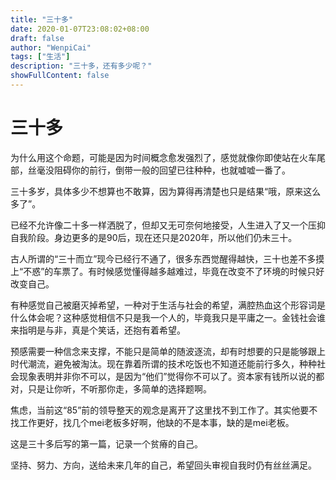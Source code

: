```yaml
---
title: "三十多"
date: 2020-01-07T23:08:02+08:00
draft: false
author: "WenpiCai"
tags: ["生活"]
description: "三十多，还有多少呢？"
showFullContent: false
---
```


# 三十多

为什么用这个命题，可能是因为时间概念愈发强烈了，感觉就像你即使站在火车尾部，丝毫没阻碍你的前行，倒带一般的回望已往种种，也就嘘嘘一番了。

三十多岁，具体多少不想算也不敢算，因为算得再清楚也只是结果“哦，原来这么多了”。

已经不允许像二十多一样洒脱了，但却又无可奈何地接受，人生进入了又一个压抑自我阶段。身边更多的是90后，现在还只是2020年，所以他们仍未三十。

古人所谓的“三十而立”现今已经行不通了，很多东西觉醒得越快，三十也差不多摸上“不惑”的车票了。有时候感觉懂得越多越难过，毕竟在改变不了环境的时候只好改变自己。

有种感觉自己被磨灭掉希望，一种对于生活与社会的希望，满腔热血这个形容词是什么体会呢？这种感觉相信不只是我一个人的，毕竟我只是平庸之一。金钱社会谁来指明是与非，真是个笑话，还抱有着希望。

预感需要一种信念来支撑，不能只是简单的随波逐流，却有时想要的只是能够跟上时代潮流，避免被淘汰。现在靠着所谓的技术吃饭也不知道还能前行多久，种种社会现象表明并非你不可以，是因为“他们”觉得你不可以了。资本家有钱所以说的都对，只是让你听，不听那你走，多简单的选择题啊。

焦虑，当前这“85”前的领导整天的观念是离开了这里找不到工作了。其实他要不找工作更好，找几个mei老板多好啊，他缺的不是本事，缺的是mei老板。

这是三十多后写的第一篇，记录一个贫瘠的自己。

坚持、努力、方向，送给未来几年的自己，希望回头审视自我时仍有丝丝满足。